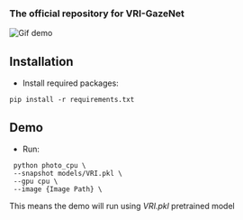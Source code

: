 ### The official repository for VRI-GazeNet

![Gif demo](/ferris.gif)
## Installation

* Install required packages:
```
pip install -r requirements.txt  
```

## Demo

*  Run:
```
 python photo_cpu \
 --snapshot models/VRI.pkl \
 --gpu cpu \
 --image {Image Path} \
```
This means the demo will run using *VRI.pkl* pretrained model

